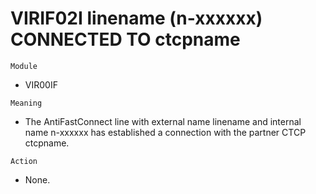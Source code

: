 # VIRIF02I linename (n-xxxxxx) CONNECTED TO ctcpname

`Module`
- VIR00IF

`Meaning`
- The AntiFastConnect line with external name linename and internal name n-xxxxxx has established a connection with the partner CTCP ctcpname.

`Action`
- None.
